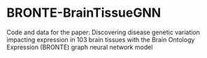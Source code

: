 # BRONTE-BrainTissueGNN
Code and data for the paper: Discovering disease genetic variation impacting expression in 103 brain tissues with the Brain Ontology Expression (BRONTE) graph neural network model
